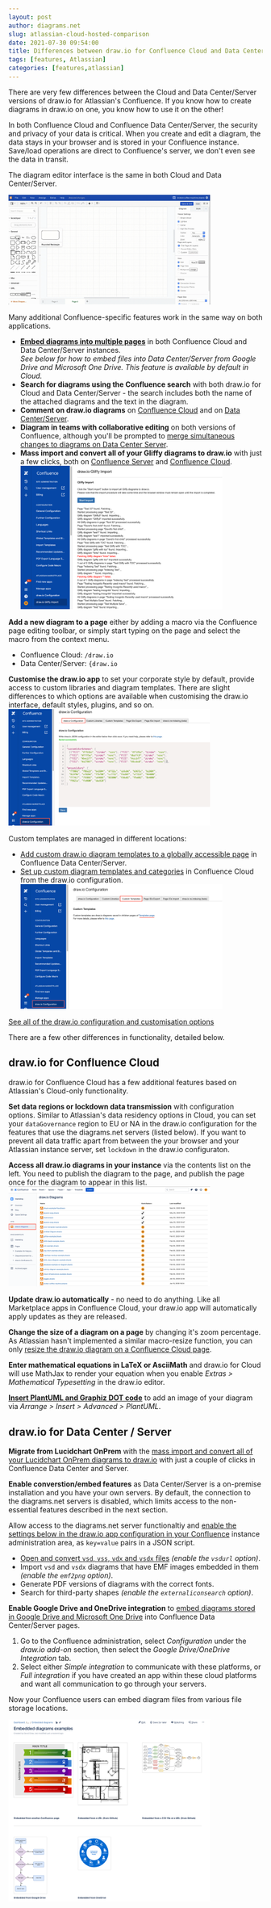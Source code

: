 ```yaml
---
layout: post
author: diagrams.net
slug: atlassian-cloud-hosted-comparison
date: 2021-07-30 09:54:00
title: Differences between draw.io for Confluence Cloud and Data Center/Server 
tags: [features, Atlassian]
categories: [features,atlassian]
---
```


There are very few differences between the Cloud and Data Center/Server versions of draw.io for Atlassian's Confluence. If you know how to create diagrams in draw.io on one, you know how to use it on the other!

In both Confluence Cloud and Confluence Data Center/Server, the security and privacy of your data is critical. When you create and edit a diagram, the data stays in your browser and is stored in your Confluence instance. 
Save/load operations are direct to Confluence's server, we don't even see the data in transit.

The diagram editor interface is the same in both Cloud and Data Center/Server. 

<img src="/assets/img/blog/drawio-confluence-cloud-demo.gif" style="width=100%;max-width:400px;height:auto;" alt="The draw.io editor works in the same way on Confluence Cloud and Data Center/Server">

Many additional Confluence-specific features work in the same way on both applications.

* [**Embed diagrams into multiple pages**](/https://drawio-app.com/embed-existing-draw-io-diagrams-in-confluence-pages/) in both Confluence Cloud and Data Center/Server instances. 
<br />_See below for how to embed files into Data Center/Server from Google Drive and Microsoft One Drive. This feature is available by default in Cloud._
* **Search for diagrams using the Confluence search** with both draw.io for Cloud and Data Center/Server - the search includes both the name of the attached diagrams and the text in the diagram. 
* **Comment on draw.io diagrams** on [Confluence Cloud](https://drawio-app.com/comment-diagrams-confluence-cloud/) and on [Data Center/Server](https://drawio-app.com/comment-on-draw-io-diagrams-in-confluence-server/).
* **Diagram in teams with collaborative editing** on both versions of Confluence, although you'll be prompted to [merge simultaneous changes to diagrams on Data Center Server](https://drawio-app.com/merge-diagram-edits-confluence-server/).
* **Mass import and convert all of your Gliffy diagrams to draw.io** with just a few clicks, both on [Confluence Server](/doc/faq/mass-import-gliffy-confluence-server.html) and [Confluence Cloud](/doc/faq/mass-import-gliffy-confluence-cloud.html).
<br /><img src="/assets/img/blog/confluence-cloud-gliffy-import-log.png" style="width=100%;max-width:400px;height:auto;" alt="Log of the Gliffy mass import to draw.io in Confluence Cloud">

**Add a new diagram to a page** either by adding a macro via the Confluence page editing toolbar, or simply start typing on the page and select the macro from the context menu.
* Confluence Cloud: ``/draw.io``
* Data Center/Server: ``{draw.io``

**Customise the draw.io app** to set your corporate style by default, provide access to custom libraries and diagram templates. There are slight differences to which options are available when customising the draw.io interface, default styles, plugins, and so on. 
<br /><img src="/assets/img/blog/custom-colours-json-confluence-cloud.png" style="width=100%;max-width:400px;height:auto;" alt="JSON code for a custom style palette and custom default preset colours in the colour dialog in draw.io for Confluence Cloud">

Custom templates are managed in different locations: 
* [Add custom draw.io diagram templates to a globally accessible page](/doc/faq/custom-templates-confluence-server.html) in Confluence Data Center/Server.
* [Set up custom diagram templates and categories](/doc/faq/custom-templates-confluence-cloud.html) in Confluence Cloud from the draw.io configuration. 
<br /><img src="/assets/img/blog/open-custom-templates-confluence-cloud-admin.png" style="width=100%;max-width:400px;height:auto;" alt="Go to the Templates page via the draw.io Configuration in Confluence Cloud">


[See all of the draw.io configuration and customisation options](/doc/faq/configure-diagram-editor.html)

There are a few other differences in functionality, detailed below.

## draw.io for Confluence Cloud

draw.io for Confluence Cloud has a few additional features based on Atlassian's Cloud-only functionality.

**Set data regions or lockdown data transmission** with configuration options. Similar to Atlassian's data residency options in Cloud, you can set your ``dataGovernance`` region to EU or NA in the draw.io configuration for the features that use the diagrams.net servers (listed below). If you want to prevent all data traffic apart from between the your browser and your Atlassian instance server, set ``lockdown`` in the draw.io configuraton.

**Access all draw.io diagrams in your instance** via the contents list on the left.  You need to publish the diagram to the page, and publish the page once for the diagram to appear in this list.
<br /><img src="/assets/img/blog/confluence-cloud-list-drawio-diagrams.png" style="width=100%;max-width:400px;height:auto;" alt="See all of the draw.io diagrams in the instance on one page in Confluence Cloud">

**Update draw.io automatically** - no need to do anything. Like all Marketplace apps in Confluence Cloud, your draw.io app will automatically apply updates as they are released.

**Change the size of a diagram on a page** by changing it's zoom percentage. As Atlassian hasn't implemented a similar macro-resize function, you can only [resize the draw.io diagram on a Confluence Cloud page](/doc/faq/resize-viewer-confluence-cloud.html).

**Enter mathematical equations in LaTeX or AsciiMath** and draw.io for Cloud will use MathJax to render your equation when you enable _Extras > Mathematical Typesetting_ in the draw.io editor. 

**[Insert PlantUML and Graphiz DOT code](https://drawio-app.com/use-plantuml-in-draw-io/)** to add an image of your diagram via _Arrange > Insert > Advanced > PlantUML_.

## draw.io for Data Center / Server

**Migrate from Lucidchart OnPrem** with the [mass import and convert all of your Lucidchart OnPrem diagrams to draw.io](/doc/faq/lucidchart-onprem-to-drawio.html) with just a couple of clicks in Confluence Data Center and Server.

**Enable converstion/embed features** as Data Center/Server is a on-premise installation and you have your own servers. By default, the connection to the diagrams.net servers is disabled, which limits access to the non-essential features described in the next section. 

Allow access to the diagrams.net server functionaltiy and [enable the settings below in the draw.io app configuration in your Confluence](/doc/faq/configure-drawio-confluence-server.html) instance administration area, as ``key=value`` pairs in a JSON script.

* [Open and convert ``vsd``, ``vss``, ``vdx`` and ``vsdx`` files](/doc/faq/open-vsd-files-confluence-server.html) _(enable the ``vsdurl`` option)_.
* Import ``vsd`` and ``vsdx`` diagrams that have EMF images embedded in them _(enable the  ``emf2png`` option)_.
* Generate PDF versions of diagrams with the correct fonts.
* Search for third-party shapes _(enable the ``externaliconsearch`` option)_.

**Enable Google Drive and OneDrive integration** to [embed diagrams stored in Google Drive and Microsoft One Drive]((/doc/faq/googledrive-onedrive-integration-enable-confluence-server.html)) into Confluence Data Center/Server pages.

1. Go to the Confluence administration, select _Configuration_ under the _draw.io add-on_ section, then select the _Google Drive/OneDrive Integration_ tab.
2. Select either _Simple integration_ to communicate with these platforms, or _Full integration_ if you have created an app within these cloud platforms and want all communication to go through your servers.

Now your Confluence users can embed diagram files from various file storage locations.

<img src="/assets/img/blog/embed-diagrams-confluence-server.png" style="width=100%;max-width:400px;height:auto;" alt="Embedded diagrams in draw.io for Confluence Data Center and Server">